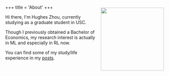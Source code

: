 +++
title = 'About'
+++
<img src="/images/profile.jpeg" alt="" style="width:200px;height:auto;float: right;margin: 10px 0 0 15px;">

Hi there, I'm Hughes Zhou, currently studying as a graduate student in USC.

Though I previously obtained a Bachelor of Economics, my research interest is actually in ML and especially in RL now.

You can find some of my study/life experience in my [posts](./blog).
